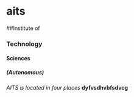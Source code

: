 # aits
##Institute of
### Technology
#### Sciences
##### (Autonomous)


*AITS is located in four places* 
**dyfvsdhvbfsdvcg**
